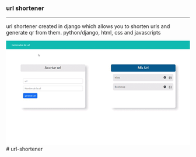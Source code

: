 ### url shortener
<hr>
<p>
url shortener created in django which allows you to shorten urls and generate qr from them.
python/django, html, css and javascripts
</p>
<img src="venv/../gif.gif">
#   u r l - s h o r t e n e r 
 
 